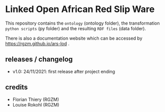 # Linked Open African Red Slip Ware
   
This repository contains the `ontology` (ontology folder), the transformation `python scripts` (py folder) and the resulting `RDF files` (data folder).
     
There is also a documentation website which can be accessed by <https://rgzm.github.io/ars-lod> .
 
## releases / changelog 

-   v1.0: 24/11/2021: first release after project ending

## credits

-   Florian Thiery (RGZM)
-   Louise Rokohl (RGZM)
